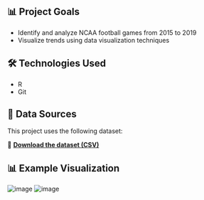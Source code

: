 ## 📊 Project Goals
- Identify and analyze NCAA football games from 2015 to 2019
- Visualize trends using data visualization techniques

## 🛠 Technologies Used
- R
- Git

## 📂 Data Sources

This project uses the following dataset:

📄 **[Download the dataset (CSV)](https://github.com/kktn-13/Sports-Analytics/blob/main/GameStats.csv)**  

## 📊 Example Visualization

![image](https://github.com/user-attachments/assets/2aa87352-bcb9-43ea-b2d8-c85ca767fa72)
![image](https://github.com/user-attachments/assets/db5e4826-df3f-4b88-bfd0-74370af15eaa)
